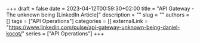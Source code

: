 +++ 
draft = false
date = 2023-04-12T00:59:30+02:00
title = "API Gateway - The unknown being [LinkedIn Article]"
description = ""
slug = ""
authors = []
tags = ["API Operations"]
categories = []
externalLink = "https://www.linkedin.com/pulse/api-gateway-unknown-being-daniel-kocot/"
series = ["API Operations"]
+++
